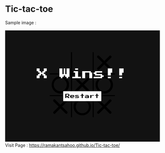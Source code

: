 # Tic-tac-toe
Sample image : 
<br><br>
<img title="sample" alt="sample-img" src="Tic-tac-toe.png"><br>
Visit Page : https://ramakantsahoo.github.io/Tic-tac-toe/ <br>
